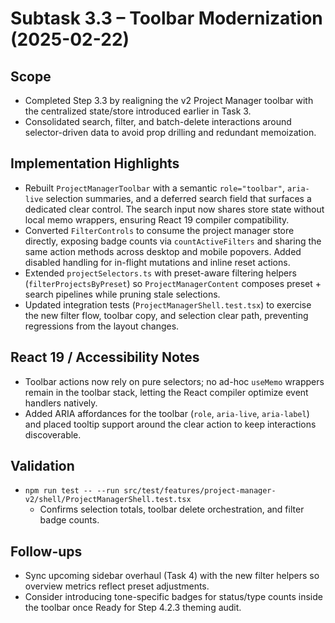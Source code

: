 # Subtask 3.3 – Toolbar Modernization (2025-02-22)

## Scope
- Completed Step 3.3 by realigning the v2 Project Manager toolbar with the centralized state/store introduced earlier in Task 3.
- Consolidated search, filter, and batch-delete interactions around selector-driven data to avoid prop drilling and redundant memoization.

## Implementation Highlights
- Rebuilt `ProjectManagerToolbar` with a semantic `role="toolbar"`, `aria-live` selection summaries, and a deferred search field that surfaces a dedicated clear control. The search input now shares store state without local memo wrappers, ensuring React 19 compiler compatibility.
- Converted `FilterControls` to consume the project manager store directly, exposing badge counts via `countActiveFilters` and sharing the same action methods across desktop and mobile popovers. Added disabled handling for in-flight mutations and inline reset actions.
- Extended `projectSelectors.ts` with preset-aware filtering helpers (`filterProjectsByPreset`) so `ProjectManagerContent` composes preset + search pipelines while pruning stale selections.
- Updated integration tests (`ProjectManagerShell.test.tsx`) to exercise the new filter flow, toolbar copy, and selection clear path, preventing regressions from the layout changes.

## React 19 / Accessibility Notes
- Toolbar actions now rely on pure selectors; no ad-hoc `useMemo` wrappers remain in the toolbar stack, letting the React compiler optimize event handlers natively.
- Added ARIA affordances for the toolbar (`role`, `aria-live`, `aria-label`) and placed tooltip support around the clear action to keep interactions discoverable.

## Validation
- `npm run test -- --run src/test/features/project-manager-v2/shell/ProjectManagerShell.test.tsx`
  - Confirms selection totals, toolbar delete orchestration, and filter badge counts.

## Follow-ups
- Sync upcoming sidebar overhaul (Task 4) with the new filter helpers so overview metrics reflect preset adjustments.
- Consider introducing tone-specific badges for status/type counts inside the toolbar once Ready for Step 4.2.3 theming audit.
